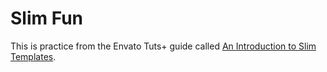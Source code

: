 # Slim Fun

This is practice from the Envato Tuts+ guide called [An Introduction to Slim Templates](https://code.tutsplus.com/articles/an-introduction-to-slim-templates--cms-26028).
